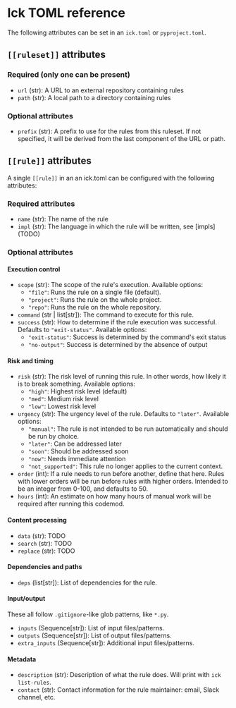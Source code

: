 # Ick TOML reference

The following attributes can be set in an `ick.toml` or `pyproject.toml`.

## `[[ruleset]]` attributes

### Required (only one can be present)

- `url` (str): A URL to an external repository containing rules
- `path` (str): A local path to a directory containing rules

### Optional attributes

- `prefix` (str): A prefix to use for the rules from this ruleset. If not
  specified, it will be derived from the last component of the URL or path.


## `[[rule]]` attributes

A single `[[rule]]` in an an ick.toml can be configured with the following attributes:

### Required attributes

- `name` (str): The name of the rule
- `impl` (str): The language in which the rule will be written, see [impls] (TODO)

### Optional attributes

#### Execution control

- `scope` (str): The scope of the rule's execution. Available options:
  - `"file"`: Runs the rule on a single file (default).
  - `"project"`: Runs the rule on the whole project.
  - `"repo"`: Runs the rule on the whole repository.
- `command` (str | list[str]): The command to execute for this rule.
- `success` (str): How to determine if the rule execution was successful.
  Defaults to `"exit-status"`. Available options:
  - `"exit-status"`: Success is determined by the command's exit status
  - `"no-output"`: Success is determined by the absence of output

#### Risk and timing

- `risk` (str): The risk level of running this rule. In other words, how likely
  it is to break something. Available options:
  - `"high"`: Highest risk level (default)
  - `"med"`: Medium risk level
  - `"low"`: Lowest risk level
- `urgency` (str): The urgency level of the rule. Defaults to `"later"`. Available options:
  - `"manual"`: The rule is not intended to be run automatically and should be run by choice.
  - `"later"`: Can be addressed later
  - `"soon"`: Should be addressed soon
  - `"now"`: Needs immediate attention
  - `"not_supported"`: This rule no longer applies to the current context.
- `order` (int): If a rule needs to run before another, define that here.
  Rules with lower orders will be run before rules with higher orders.
  Intended to be an integer from 0-100, and defaults to 50.
- `hours` (int): An estimate on how many hours of manual work will be required
  after running this codemod.

#### Content processing

- `data` (str): TODO
- `search` (str): TODO
- `replace` (str): TODO

#### Dependencies and paths

- `deps` (list[str]): List of dependencies for the rule.

#### Input/output

These all follow `.gitignore`-like glob patterns, like `*.py`.
- `inputs` (Sequence[str]): List of input files/patterns.
- `outputs` (Sequence[str]): List of output files/patterns.
- `extra_inputs` (Sequence[str]): Additional input files/patterns.

#### Metadata

- `description` (str): Description of what the rule does. Will print with `ick list-rules`.
- `contact` (str): Contact information for the rule maintainer: email, Slack channel, etc.
